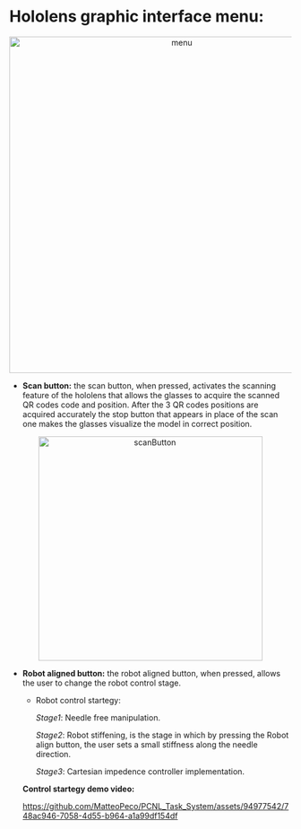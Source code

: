 # Hololens graphic interface menu:

<p align="center">
  <img src="https://github.com/MatteoPeco/PCNL_Task_System/assets/94977542/937e08c4-a6fb-4bbe-a4f7-0f25c481c1f0" alt="menu" width="600px">
</p>

- __Scan button:__ the scan button, when pressed, activates the scanning feature of the hololens that allows the glasses to acquire the scanned QR codes code and position. After the 3 QR codes positions are acquired accurately the stop button that appears in place of the scan one makes the glasses visualize the model in correct position.

<p align="center">
  <img src="https://github.com/MatteoPeco/PCNL_Task_System/assets/94977542/b79576a7-f6bc-4ef0-b8da-2cd35f1caec3" alt="scanButton" width="400px">
</p>

- __Robot aligned button:__ the robot aligned button, when pressed, allows the user to change the robot control stage.
  - Robot control startegy: 
  
    _Stage1_: Needle free manipulation.
    
    _Stage2_: Robot stiffening, is the stage in which by pressing the Robot align button, the user sets a small stiffness along the needle direction.
    
    _Stage3_: Cartesian impedence controller implementation.
    
  __Control startegy demo video:__
  
     https://github.com/MatteoPeco/PCNL_Task_System/assets/94977542/748ac946-7058-4d55-b964-a1a99df154df 





